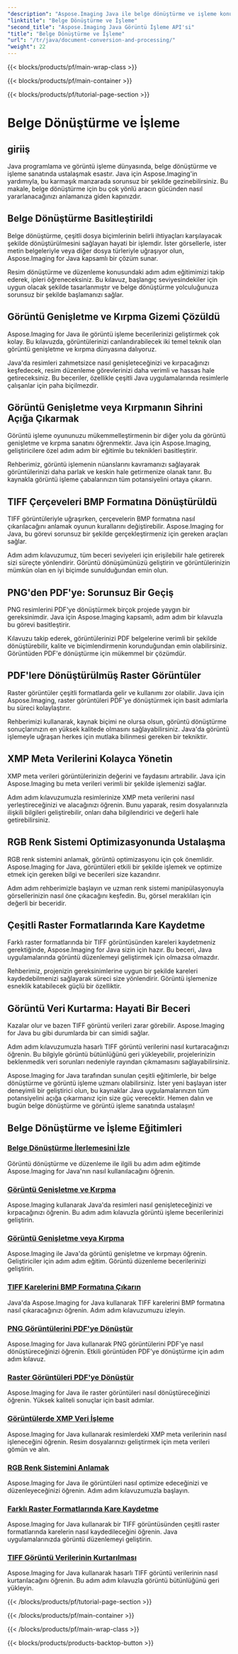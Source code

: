 ```yaml
---
"description": "Aspose.Imaging Java ile belge dönüştürme ve işleme konusunda kapsamlı eğitimleri keşfedin. Bu eğitimlerle görüntü işleme ve dönüştürme konusunda ustalaşın."
"linktitle": "Belge Dönüştürme ve İşleme"
"second_title": "Aspose.Imaging Java Görüntü İşleme API'si"
"title": "Belge Dönüştürme ve İşleme"
"url": "/tr/java/document-conversion-and-processing/"
"weight": 22
---
```


{{< blocks/products/pf/main-wrap-class >}}

{{< blocks/products/pf/main-container >}}

{{< blocks/products/pf/tutorial-page-section >}}

# Belge Dönüştürme ve İşleme


## giriiş

Java programlama ve görüntü işleme dünyasında, belge dönüştürme ve işleme sanatında ustalaşmak esastır. Java için Aspose.Imaging'in yardımıyla, bu karmaşık manzarada sorunsuz bir şekilde gezinebilirsiniz. Bu makale, belge dönüştürme için bu çok yönlü aracın gücünden nasıl yararlanacağınızı anlamanıza giden kapınızdır.

## Belge Dönüştürme Basitleştirildi

Belge dönüştürme, çeşitli dosya biçimlerinin belirli ihtiyaçları karşılayacak şekilde dönüştürülmesini sağlayan hayati bir işlemdir. İster görsellerle, ister metin belgeleriyle veya diğer dosya türleriyle uğraşıyor olun, Aspose.Imaging for Java kapsamlı bir çözüm sunar.

Resim dönüştürme ve düzenleme konusundaki adım adım eğitimimizi takip ederek, ipleri öğreneceksiniz. Bu kılavuz, başlangıç seviyesindekiler için uygun olacak şekilde tasarlanmıştır ve belge dönüştürme yolculuğunuza sorunsuz bir şekilde başlamanızı sağlar.

## Görüntü Genişletme ve Kırpma Gizemi Çözüldü

Aspose.Imaging for Java ile görüntü işleme becerilerinizi geliştirmek çok kolay. Bu kılavuzda, görüntülerinizi canlandırabilecek iki temel teknik olan görüntü genişletme ve kırpma dünyasına dalıyoruz.

Java'da resimleri zahmetsizce nasıl genişleteceğinizi ve kırpacağınızı keşfedecek, resim düzenleme görevlerinizi daha verimli ve hassas hale getireceksiniz. Bu beceriler, özellikle çeşitli Java uygulamalarında resimlerle çalışanlar için paha biçilmezdir.

## Görüntü Genişletme veya Kırpmanın Sihrini Açığa Çıkarmak

Görüntü işleme oyununuzu mükemmelleştirmenin bir diğer yolu da görüntü genişletme ve kırpma sanatını öğrenmektir. Java için Aspose.Imaging, geliştiricilere özel adım adım bir eğitimle bu teknikleri basitleştirir.

Rehberimiz, görüntü işlemenin nüanslarını kavramanızı sağlayarak görüntülerinizi daha parlak ve keskin hale getirmenize olanak tanır. Bu kaynakla görüntü işleme çabalarınızın tüm potansiyelini ortaya çıkarın.

## TIFF Çerçeveleri BMP Formatına Dönüştürüldü

TIFF görüntüleriyle uğraşırken, çerçevelerin BMP formatına nasıl çıkarılacağını anlamak oyunun kurallarını değiştirebilir. Aspose.Imaging for Java, bu görevi sorunsuz bir şekilde gerçekleştirmeniz için gereken araçları sağlar.

Adım adım kılavuzumuz, tüm beceri seviyeleri için erişilebilir hale getirerek sizi süreçte yönlendirir. Görüntü dönüşümünüzü geliştirin ve görüntülerinizin mümkün olan en iyi biçimde sunulduğundan emin olun.

## PNG'den PDF'ye: Sorunsuz Bir Geçiş

PNG resimlerini PDF'ye dönüştürmek birçok projede yaygın bir gereksinimdir. Java için Aspose.Imaging kapsamlı, adım adım bir kılavuzla bu görevi basitleştirir.

Kılavuzu takip ederek, görüntülerinizi PDF belgelerine verimli bir şekilde dönüştürebilir, kalite ve biçimlendirmenin korunduğundan emin olabilirsiniz. Görüntüden PDF'e dönüştürme için mükemmel bir çözümdür.

## PDF'lere Dönüştürülmüş Raster Görüntüler

Raster görüntüler çeşitli formatlarda gelir ve kullanımı zor olabilir. Java için Aspose.Imaging, raster görüntüleri PDF'ye dönüştürmek için basit adımlarla bu süreci kolaylaştırır.

Rehberimizi kullanarak, kaynak biçimi ne olursa olsun, görüntü dönüştürme sonuçlarınızın en yüksek kalitede olmasını sağlayabilirsiniz. Java'da görüntü işlemeyle uğraşan herkes için mutlaka bilinmesi gereken bir tekniktir.

## XMP Meta Verilerini Kolayca Yönetin

XMP meta verileri görüntülerinizin değerini ve faydasını artırabilir. Java için Aspose.Imaging bu meta verileri verimli bir şekilde işlemenizi sağlar.

Adım adım kılavuzumuzla resimlerinize XMP meta verilerini nasıl yerleştireceğinizi ve alacağınızı öğrenin. Bunu yaparak, resim dosyalarınızla ilişkili bilgileri geliştirebilir, onları daha bilgilendirici ve değerli hale getirebilirsiniz.

## RGB Renk Sistemi Optimizasyonunda Ustalaşma

RGB renk sistemini anlamak, görüntü optimizasyonu için çok önemlidir. Aspose.Imaging for Java, görüntüleri etkili bir şekilde işlemek ve optimize etmek için gereken bilgi ve becerileri size kazandırır.

Adım adım rehberimizle başlayın ve uzman renk sistemi manipülasyonuyla görsellerinizin nasıl öne çıkacağını keşfedin. Bu, görsel meraklıları için değerli bir beceridir.

## Çeşitli Raster Formatlarında Kare Kaydetme

Farklı raster formatlarında bir TIFF görüntüsünden kareleri kaydetmeniz gerektiğinde, Aspose.Imaging for Java sizin için hazır. Bu beceri, Java uygulamalarında görüntü düzenlemeyi geliştirmek için olmazsa olmazdır.

Rehberimiz, projenizin gereksinimlerine uygun bir şekilde kareleri kaydedebilmenizi sağlayarak süreci size yönlendirir. Görüntü işlemenize esneklik katabilecek güçlü bir özelliktir.

## Görüntü Veri Kurtarma: Hayati Bir Beceri

Kazalar olur ve bazen TIFF görüntü verileri zarar görebilir. Aspose.Imaging for Java bu gibi durumlarda bir can simidi sağlar.

Adım adım kılavuzumuzla hasarlı TIFF görüntü verilerini nasıl kurtaracağınızı öğrenin. Bu bilgiyle görüntü bütünlüğünü geri yükleyebilir, projelerinizin beklenmedik veri sorunları nedeniyle rayından çıkmamasını sağlayabilirsiniz.

Aspose.Imaging for Java tarafından sunulan çeşitli eğitimlerle, bir belge dönüştürme ve görüntü işleme uzmanı olabilirsiniz. İster yeni başlayan ister deneyimli bir geliştirici olun, bu kaynaklar Java uygulamalarınızın tüm potansiyelini açığa çıkarmanız için size güç verecektir. Hemen dalın ve bugün belge dönüştürme ve görüntü işleme sanatında ustalaşın!
## Belge Dönüştürme ve İşleme Eğitimleri
### [Belge Dönüştürme İlerlemesini İzle](./monitor-document-conversion-progress/)
Görüntü dönüştürme ve düzenleme ile ilgili bu adım adım eğitimde Aspose.Imaging for Java'nın nasıl kullanılacağını öğrenin.
### [Görüntü Genişletme ve Kırpma](./image-expansion-and-cropping/)
Aspose.Imaging kullanarak Java'da resimleri nasıl genişleteceğinizi ve kırpacağınızı öğrenin. Bu adım adım kılavuzla görüntü işleme becerilerinizi geliştirin.
### [Görüntü Genişletme veya Kırpma](./image-expansion-or-cropping/)
Aspose.Imaging ile Java'da görüntü genişletme ve kırpmayı öğrenin. Geliştiriciler için adım adım eğitim. Görüntü düzenleme becerilerinizi geliştirin.
### [TIFF Karelerini BMP Formatına Çıkarın](./extract-tiff-frames-to-bmp-format/)
Java'da Aspose.Imaging for Java kullanarak TIFF karelerini BMP formatına nasıl çıkaracağınızı öğrenin. Adım adım kılavuzumuzu izleyin.
### [PNG Görüntülerini PDF'ye Dönüştür](./convert-png-images-to-pdf/)
Aspose.Imaging for Java kullanarak PNG görüntülerini PDF'ye nasıl dönüştüreceğinizi öğrenin. Etkili görüntüden PDF'ye dönüştürme için adım adım kılavuz.
### [Raster Görüntüleri PDF'ye Dönüştür](./convert-raster-images-to-pdf/)
Aspose.Imaging for Java ile raster görüntüleri nasıl dönüştüreceğinizi öğrenin. Yüksek kaliteli sonuçlar için basit adımlar.
### [Görüntülerde XMP Veri İşleme](./xmp-data-handling-in-images/)
Aspose.Imaging for Java kullanarak resimlerdeki XMP meta verilerinin nasıl işleneceğini öğrenin. Resim dosyalarınızı geliştirmek için meta verileri gömün ve alın.
### [RGB Renk Sistemini Anlamak](./understanding-rgb-color-system/)
Aspose.Imaging for Java ile görüntüleri nasıl optimize edeceğinizi ve düzenleyeceğinizi öğrenin. Adım adım kılavuzumuzla başlayın.
### [Farklı Raster Formatlarında Kare Kaydetme](./frame-saving-in-different-raster-formats/)
Aspose.Imaging for Java kullanarak bir TIFF görüntüsünden çeşitli raster formatlarında karelerin nasıl kaydedileceğini öğrenin. Java uygulamalarınızda görüntü düzenlemeyi geliştirin.
### [TIFF Görüntü Verilerinin Kurtarılması](./recovering-tiff-image-data/)
Aspose.Imaging for Java kullanarak hasarlı TIFF görüntü verilerinin nasıl kurtarılacağını öğrenin. Bu adım adım kılavuzla görüntü bütünlüğünü geri yükleyin.

{{< /blocks/products/pf/tutorial-page-section >}}

{{< /blocks/products/pf/main-container >}}

{{< /blocks/products/pf/main-wrap-class >}}

{{< blocks/products/products-backtop-button >}}